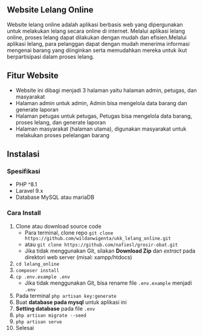 ## Website Lelang Online

Website lelang online adalah aplikasi berbasis web yang dipergunakan untuk melakukan lelang secara online di internet. Melalui aplikasi lelang online, proses lelang dapat dilakukan dengan mudah dan efisien.Melalui aplikasi lelang, para pelanggan dapat dengan mudah menerima informasi mengenai barang yang diinginkan serta memudahkan mereka untuk ikut berpartisipasi dalam proses lelang.

## Fitur Website

- Website ini dibagi menjadi 3 halaman yaitu halaman admin, petugas, dan masyarakat
- Halaman admin untuk admin, Admin bisa mengelola data barang dan generate laporan
- Halaman petugas untuk petugas, Petugas bisa mengelola data barang, proses lelang, dan generate laporan
- Halaman masyarakat (halaman utama), digunakan masyarakat untuk melakukan proses pelelangan barang

## Instalasi

### Spesifikasi
- PHP ^8.1
- Laravel 9.x
- Database MySQL atau mariaDB

### Cara Install

1. Clone atau download source code
    - Para terminal, clone repo `git clone https://github.com/wildanwigenta/ukk_lelang_online.git`
    - atau `git clone https://github.com/nafiesl/grosir-obat.git`
    - Jika tidak menggunakan Git, silakan **Download Zip** dan *extract* pada direktori web server (misal: xampp/htdocs)
2. `cd lelang_online`
3. `composer install`
4. `cp .env.example .env`
    - Jika tidak menggunakan Git, bisa rename file `.env.example` menjadi `.env`
5. Pada terminal `php artisan key:generate`
6. Buat **database pada mysql** untuk aplikasi ini
7. **Setting database** pada file `.env`
8. `php artisan migrate --seed`
9. `php artisan serve`
10. Selesai


